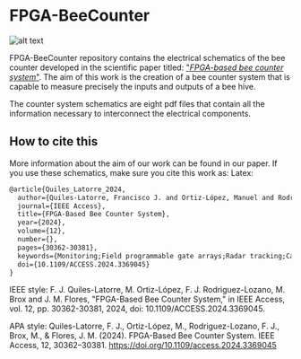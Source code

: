 # FPGA-BeeCounter
![alt text](https://github.com/FJ-Rodriguez-Lozano/FPGA-BeeCounter/blob/main/RepositoryImage.png?raw=true)

FPGA-BeeCounter repository contains the electrical schematics of the bee counter developed in the scientific paper titled: ["*FPGA-based bee counter system*"](https://ieeexplore.ieee.org/abstract/document/10443621). The aim of this work is the creation of a bee counter system that is capable to measure precisely the inputs and outputs of a bee hive.

The counter system schematics are eight pdf files that contain all the information necessary to interconnect the electrical components.

## How to cite this
More information about the aim of our work can be found in our paper. If you use these schematics, make sure you cite this work as:
Latex:
```latex
@article{Quiles_Latorre_2024,
  author={Quiles-Latorre, Francisco J. and Ortiz-López, Manuel and Rodriguez-Lozano, Francisco J. and Brox, M. and Flores, José M.},
  journal={IEEE Access}, 
  title={FPGA-Based Bee Counter System}, 
  year={2024},
  volume={12},
  number={},
  pages={30362-30381},
  keywords={Monitoring;Field programmable gate arrays;Radar tracking;Cameras;Proposals;Maintenance engineering;Task analysis;Bees algorithm;Instrumentation and measurement;Beekeeping;bee monitoring;field programmable gate arrays;instrumentation and measurement},
  doi={10.1109/ACCESS.2024.3369045}
}
```
IEEE style: F. J. Quiles-Latorre, M. Ortiz-López, F. J. Rodriguez-Lozano, M. Brox and J. M. Flores, "FPGA-Based Bee Counter System," in IEEE Access, vol. 12, pp. 30362-30381, 2024, doi: 10.1109/ACCESS.2024.3369045. 

APA style: Quiles-Latorre, F. J., Ortiz-López, M., Rodriguez-Lozano, F. J., Brox, M., & Flores, J. M. (2024). FPGA-Based Bee Counter System. IEEE Access, 12, 30362–30381. https://doi.org/10.1109/access.2024.3369045

